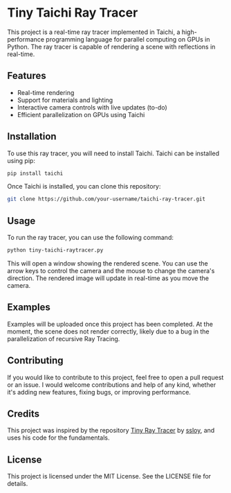 # Tiny Taichi Ray Tracer

This project is a real-time ray tracer implemented in Taichi, a high-performance programming language for parallel computing on GPUs in Python. The ray tracer is capable of rendering a scene with reflections in real-time.

## Features

- Real-time rendering 
- Support for materials and lighting
- Interactive camera controls with live updates (to-do)
- Efficient parallelization on GPUs using Taichi

## Installation

To use this ray tracer, you will need to install Taichi. Taichi can be installed using pip:

```sh
pip install taichi
```

Once Taichi is installed, you can clone this repository:

```sh
git clone https://github.com/your-username/taichi-ray-tracer.git
```

## Usage

To run the ray tracer, you can use the following command:

```sh
python tiny-taichi-raytracer.py
```

This will open a window showing the rendered scene. You can use the arrow keys to control the camera and the mouse to change the camera's direction. The rendered image will update in real-time as you move the camera.

## Examples

Examples will be uploaded once this project has been completed. At the moment, the scene does not render correctly, likely due to a bug in the parallelization of recursive Ray Tracing.

## Contributing

If you would like to contribute to this project, feel free to open a pull request or an issue. I would welcome contributions and help of any kind, whether it's adding new features, fixing bugs, or improving performance.

## Credits

This project was inspired by the repository [Tiny Ray Tracer](https://github.com/ssloy/tinyraytracer) by [ssloy](https://github.com/ssloy), and uses his code for the fundamentals.

## License

This project is licensed under the MIT License. See the LICENSE file for details.
